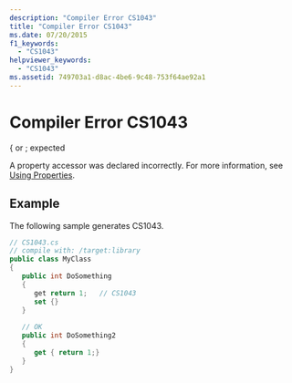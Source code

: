 ```yaml
---
description: "Compiler Error CS1043"
title: "Compiler Error CS1043"
ms.date: 07/20/2015
f1_keywords: 
  - "CS1043"
helpviewer_keywords: 
  - "CS1043"
ms.assetid: 749703a1-d8ac-4be6-9c48-753f64ae92a1
---
```

# Compiler Error CS1043
{ or ; expected  
  
 A property accessor was declared incorrectly. For more information, see [Using Properties](../programming-guide/classes-and-structs/using-properties.md).  
  
## Example  
 The following sample generates CS1043.  
  
```csharp  
// CS1043.cs  
// compile with: /target:library  
public class MyClass  
{  
   public int DoSomething  
   {  
      get return 1;   // CS1043  
      set {}  
   }  
  
   // OK  
   public int DoSomething2  
   {  
      get { return 1;}  
   }  
}  
```
